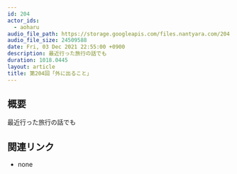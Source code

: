 ```yaml
---
id: 204
actor_ids:
  - aoharu
audio_file_path: https://storage.googleapis.com/files.nantyara.com/204.mp3
audio_file_size: 24509588
date: Fri, 03 Dec 2021 22:55:00 +0900
description: 最近行った旅行の話でも
duration: 1018.0445
layout: article
title: 第204回「外に出ること」
---
```

## 概要

最近行った旅行の話でも

## 関連リンク

* none

